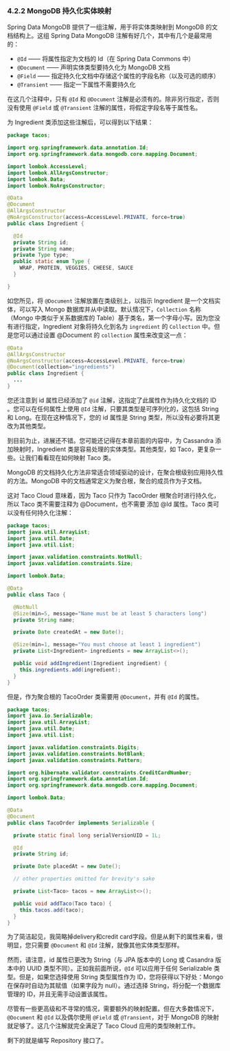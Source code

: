 ### 4.2.2 MongoDB 持久化实体映射

Spring Data MongoDB 提供了一组注解，用于将实体类映射到 MongoDB 的文档结构上。这组 Spring Data MongoDB 注解有好几个，其中有几个是最常用的：

* `@Id` —— 将属性指定为文档的 Id（在 Spring Data Commons 中）
* `@Document` —— 声明实体类型要持久化为 MongoDB 文档
* `@Field` —— 指定持久化文档中存储这个属性的字段名称（以及可选的顺序）
* `@Transient` —— 指定一下属性不需要持久化

在这几个注释中，只有 `@Id` 和 `@Document` 注解是必须有的。除非另行指定，否则没有使用 `@Field` 或 `@Transient` 注解的属性，将假定字段名等于属性名。

为 Ingredient 类添加这些注解后，可以得到以下结果：

```java
package tacos;

import org.springframework.data.annotation.Id;
import org.springframework.data.mongodb.core.mapping.Document;

import lombok.AccessLevel;
import lombok.AllArgsConstructor;
import lombok.Data;
import lombok.NoArgsConstructor;

@Data
@Document
@AllArgsConstructor
@NoArgsConstructor(access=AccessLevel.PRIVATE, force=true)
public class Ingredient {

  @Id
  private String id;
  private String name;
  private Type type;
  public static enum Type {
    WRAP, PROTEIN, VEGGIES, CHEESE, SAUCE
  }

}
```

如您所见，将 `@Document` 注解放置在类级别上，以指示 Ingredient 是一个文档实体，可以写入 Mongo 数据库并从中读取。默认情况下，`Collection` 名称（Mongo 中类似于关系数据库的 Table）基于类名，第一个字母小写。因为您没有进行指定，Ingredient 对象将持久化到名为 `ingredient` 的 `Collection` 中。但是您可以通过设置 @Document 的 `collection` 属性来改变这一点：

```java
@Data
@AllArgsConstructor
@NoArgsConstructor(access=AccessLevel.PRIVATE, force=true)
@Document(collection="ingredients")
public class Ingredient {
  ...
}
```

您还注意到 id 属性已经添加了 `@id` 注解，这指定了此属性作为持久化文档的 ID 。您可以在任何属性上使用 `@Id` 注解，只要其类型是可序列化的，这包括 String 和 Long。在现在这种情况下，您的 id 属性是 String 类型，所以没有必要将其更改为其他类型。

到目前为止，进展还不错。您可能还记得在本章前面的内容中，为 Cassandra 添加映射时，Ingredient 类是容易处理的实体类型。其他类型，如 Taco，更复杂一些。让我们看看现在如何映射 Taco 类。

MongoDB 的文档持久化方法非常适合领域驱动的设计，在聚合根级别应用持久性的方法。MongoDB 中的文档通常定义为聚合根，聚合的成员作为子文档。

这对 Taco Cloud 意味着，因为 Taco 只作为 TacoOrder 根聚合时进行持久化，所以 Taco 类不需要注释为 @Document，也不需要
添加 @Id 属性。Taco 类可以没有任何持久化注解：

```java
package tacos;
import java.util.ArrayList;
import java.util.Date;
import java.util.List;

import javax.validation.constraints.NotNull;
import javax.validation.constraints.Size;

import lombok.Data;

@Data
public class Taco {

  @NotNull
  @Size(min=5, message="Name must be at least 5 characters long")
  private String name;

  private Date createdAt = new Date();

  @Size(min=1, message="You must choose at least 1 ingredient")
  private List<Ingredient> ingredients = new ArrayList<>();

  public void addIngredient(Ingredient ingredient) {
    this.ingredients.add(ingredient);
  }
}
```

但是，作为聚合根的 TacoOrder 类需要用 `@Document`，并有 `@Id` 的属性。

```java
package tacos;
import java.io.Serializable;
import java.util.ArrayList;
import java.util.Date;
import java.util.List;

import javax.validation.constraints.Digits;
import javax.validation.constraints.NotBlank;
import javax.validation.constraints.Pattern;

import org.hibernate.validator.constraints.CreditCardNumber;
import org.springframework.data.annotation.Id;
import org.springframework.data.mongodb.core.mapping.Document;

import lombok.Data;

@Data
@Document
public class TacoOrder implements Serializable {

  private static final long serialVersionUID = 1L;

  @Id
  private String id;

  private Date placedAt = new Date();

  // other properties omitted for brevity's sake

  private List<Taco> tacos = new ArrayList<>();

  public void addTaco(Taco taco) {
    this.tacos.add(taco);
  }
}

```

为了简洁起见，我简略掉delivery和credit card字段。但是从剩下的属性来看，很明显，您只需要 `@Document` 和 `@Id` 注解，就像其他实体类型那样。

然而，请注意，id 属性已更改为 String（与 JPA 版本中的 Long 或 Casandra 版本中的 UUID 类型不同）。正如我前面所说，`@Id` 可以应用于任何 Serializable 类型。但是，如果您选择使用 String 类型属性作为 ID，您将获得以下好处：Mongo 在保存时自动为其赋值（如果字段为 null）。通过选择 String，将分配一个数据库管理的 ID，并且无需手动设置该属性。

尽管有一些更高级和不寻常的情况，需要额外的映射配置。但在大多数情况下，`@Document` 和 `@Id` 以及偶尔使用 `@Field` 或 `@Transient`，对于 MongoDB 的映射就足够了。这几个注解就完全满足了 Taco Cloud 应用的类型映射工作。

剩下的就是编写 Repository 接口了。


